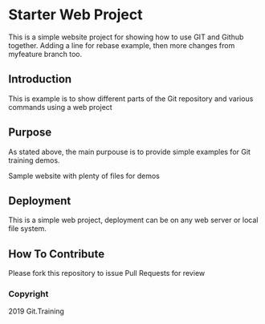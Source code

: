 # Starter Web Project

This is a simple website project for showing how to use GIT and Github together. Adding a line for rebase example, then more changes from myfeature branch too.

## Introduction

This is example is to show different parts of the Git repository and various commands using a web project

## Purpose

As stated above, the main purpouse is to provide simple examples for Git training demos. 

Sample website with plenty of files for demos

## Deployment

This is a simple web project, deployment can be on any web server or local file system.

## How To Contribute

Please fork this repository to issue Pull Requests for review

### Copyright

2019 Git.Training